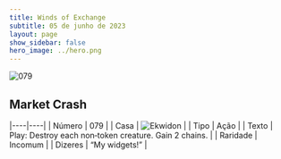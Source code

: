 ```yaml
---
title: Winds of Exchange
subtitle: 05 de junho de 2023
layout: page
show_sidebar: false
hero_image: ../hero.png
---
```


![079](https://mastervault-storage-prod.s3.amazonaws.com/media/card_front/en/600_079_916d7f4ccfbd_en.png)


## Market Crash

|----|----|
| Número | 079 |
| Casa | ![Ekwidon](https://archonarcana.com/images/thumb/3/31/Ekwidon.png/25px-Ekwidon.png "Ekwidon") |
| Tipo | Ação |
| Texto | Play: Destroy each non‑token creature. Gain 2 chains.  |
| Raridade | Incomum |
| Dizeres | “My widgets!” |

